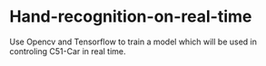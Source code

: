 # Hand-recognition-on-real-time
Use Opencv  and Tensorflow to train a model which will be used in controling C51-Car in real time.
